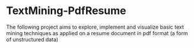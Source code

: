 # TextMining-PdfResume

The following project aims to explore, implement and visualize  basic text mining techniques as applied on a resume document in pdf format (a form of unstructured data)





